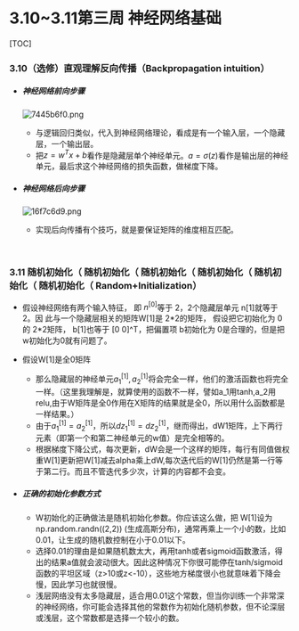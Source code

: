 
# 3.10~3.11第三周 神经网络基础
[TOC]

### 3.10（选修）直观理解反向传播（Backpropagation intuition）

* ##### 神经网络前向步骤
	![7445b6f0.png](:storage\753f0f4b-b206-4288-829a-fd6076b119d1\7445b6f0.png)	
	* 与逻辑回归类似，代入到神经网络理论，看成是有一个输入层，一个隐藏层，一个输出层。
	* 把$z=w^Tx+b$看作是隐藏层单个神经单元。$a=\sigma(z)$看作是输出层的神经单元，最后求这个神经网络的损失函数，做梯度下降。

* ##### 神经网络后向步骤
	![16f7c6d9.png](:storage\753f0f4b-b206-4288-829a-fd6076b119d1\16f7c6d9.png)
	* 实现后向传播有个技巧，就是要保证矩阵的维度相互匹配。

<br>

### 3.11 随机初始化（ 随机初始化（ 随机初始化（ 随机初始化（ 随机初始化（ 随机初始化（ Random+Initialization）
* 假设神经网络有两个输入特征， 即 $n^{[0]}$等于 2，2个隐藏层单元 n[1]就等于 2。因 此与一个隐藏层相关的矩阵W[1]是 2\*2的矩阵， 假设把它初始化为 0的 2*2矩阵， b[1]也等于 [0 0]^T，把偏置项 b初始化为 0是合理的，但是把 w初始化为0就有问题了。
* 假设W[1]是全0矩阵
	* 那么隐藏层的神经单元$a_1^{[1]},a_2^{[1]}$将会完全一样，他们的激活函数也将完全一样。（这里我理解是，就算使用的函数不一样，譬如a_1用tanh,a_2用relu,由于W矩阵是全0作用在X矩阵的结果就是全0，所以用什么函数都是一样结果。）
	* 由于$a_1^{[1]}=a_2^{[1]}$，所以$dz_1^{[1]}=dz_2^{[1]}$，继而得出，dW1矩阵，上下两行元素（即第一个和第二神经单元的w值）是完全相等的。
	* 根据梯度下降公式，每次更新，dW会是一个这样的矩阵，每行有同值做权重W[1]更新把W[1]减去alpha乘上dW,每次迭代后的W[1]仍然是第一行等于第二行。而且不管迭代多少次，计算的内容都不会变。

* ##### 正确的初始化参数方式
	* W初始化的正确做法是随机初始化参数。你应该这么做，把 W[1]设为 np.random.randn((2,2)) (生成高斯分布)，通常再乘上一个小的数，比如0.01，让生成的随机数控制在小于0.01以下。
	* 选择0.01的理由是如果随机数太大，再用tanh或者sigmoid函数激活，得出的结果a值就会波动很大。因此这种情况下你很可能停在tanh/sigmoid函数的平坦区域（z>10或z<-10），这些地方梯度很小也就意味着下降会慢，因此学习也就很慢。
	* 浅层网络没有太多隐藏层，适合用0.01这个常数，但当你训练一个非常深的神经网络，你可能会选择其他的常数作为初始化随机参数，但不论深层或浅层，这个常数都是选择一个较小的数。
<!--stackedit_data:
eyJoaXN0b3J5IjpbLTUxNjgzMjU5N119
-->